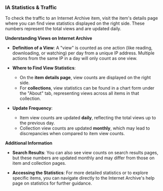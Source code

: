 ### IA Statistics & Traffic 

To check the traffic to an Internet Archive item, visit the item's details page where you can find view statistics displayed on the right side. These numbers represent the total views and are updated daily. 

**Understanding Views on Internet Archive**

- **Definition of a View**: A "view" is counted as one action (like reading, downloading, or watching) per day from a unique IP address. Multiple actions from the same IP in a day will only count as one view.

- **Where to Find View Statistics**:
  - On the **item details page**, view counts are displayed on the right side.
  - For **collections**, view statistics can be found in a chart form under the "About" tab, representing views across all items in that collection.

- **Update Frequency**:
  - Item view counts are updated **daily**, reflecting the total views up to the previous day.
  - Collection view counts are updated **monthly**, which may lead to discrepancies when compared to item view counts.

**Additional Information**

- **Search Results**: You can also see view counts on search results pages, but these numbers are updated monthly and may differ from those on item and collection pages.

- **Accessing the Statistics**: For more detailed statistics or to explore specific items, you can navigate directly to the Internet Archive's help page on statistics for further guidance.
